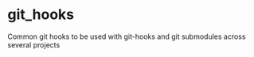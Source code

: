 git_hooks
=========

Common git hooks to be used with git-hooks and git submodules across several projects
